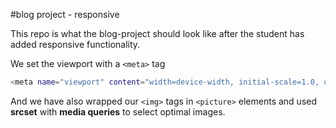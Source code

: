 #blog project - responsive

This repo is what the blog-project should look like after the student has added responsive functionality.

We set the viewport with a `<meta>` tag
```sh
<meta name="viewport" content="width=device-width, initial-scale=1.0, user-scalable=yes">
```

And we have also wrapped our `<img>` tags in `<picture>` elements and used **srcset** with **media queries** to select optimal images.
